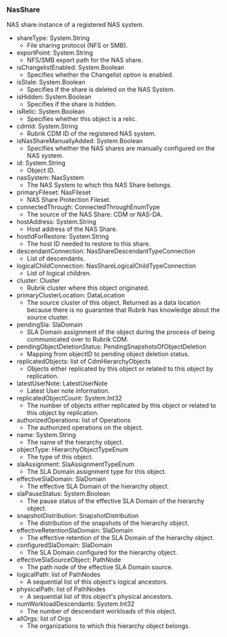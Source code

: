 ### NasShare
NAS share instance of a registered NAS system.

- shareType: System.String
  - File sharing protocol (NFS or SMB).
- exportPoint: System.String
  - NFS/SMB export path for the NAS share.
- isChangelistEnabled: System.Boolean
  - Specifies whether the Changelist option is enabled.
- isStale: System.Boolean
  - Specifies if the share is deleted on the NAS System.
- isHidden: System.Boolean
  - Specifies if the share is hidden.
- isRelic: System.Boolean
  - Specifies whether this object is a relic.
- cdmId: System.String
  - Rubrik CDM ID of the registered NAS system.
- isNasShareManuallyAdded: System.Boolean
  - Specifies whether the NAS shares are manually configured on the NAS system.
- id: System.String
  - Object ID.
- nasSystem: NasSystem
  - The NAS System to which this NAS Share belongs.
- primaryFileset: NasFileset
  - NAS Share Protection Fileset.
- connectedThrough: ConnectedThroughEnumType
  - The source of the NAS Share: CDM or NAS-DA.
- hostAddress: System.String
  - Host address of the NAS Share.
- hostIdForRestore: System.String
  - The host ID needed to restore to this share.
- descendantConnection: NasShareDescendantTypeConnection
  - List of descendants.
- logicalChildConnection: NasShareLogicalChildTypeConnection
  - List of logical children.
- cluster: Cluster
  - Rubrik cluster where this object originated.
- primaryClusterLocation: DataLocation
  - The source cluster of this object. Returned as a data location because there is no guarantee that Rubrik has knowledge about the source cluster.
- pendingSla: SlaDomain
  - SLA Domain assignment of the object during the process of being communicated over to Rubrik CDM.
- pendingObjectDeletionStatus: PendingSnapshotsOfObjectDeletion
  - Mapping from objectID to pending object deletion status.
- replicatedObjects: list of CdmHierarchyObjects
  - Objects either replicated by this object or related to this object by replication.
- latestUserNote: LatestUserNote
  - Latest User note information.
- replicatedObjectCount: System.Int32
  - The number of objects either replicated by this object or related to this object by replication.
- authorizedOperations: list of Operations
  - The authorized operations on the object.
- name: System.String
  - The name of the hierarchy object.
- objectType: HierarchyObjectTypeEnum
  - The type of this object.
- slaAssignment: SlaAssignmentTypeEnum
  - The SLA Domain assignment type for this object.
- effectiveSlaDomain: SlaDomain
  - The effective SLA Domain of the hierarchy object.
- slaPauseStatus: System.Boolean
  - The pause status of the effective SLA Domain of the hierarchy object.
- snapshotDistribution: SnapshotDistribution
  - The distribution of the snapshots of the hierarchy object.
- effectiveRetentionSlaDomain: SlaDomain
  - The effective retention of the SLA Domain of the hierarchy object.
- configuredSlaDomain: SlaDomain
  - The SLA Domain configured for the hierarchy object.
- effectiveSlaSourceObject: PathNode
  - The path node of the effective SLA Domain source.
- logicalPath: list of PathNodes
  - A sequential list of this object's logical ancestors.
- physicalPath: list of PathNodes
  - A sequential list of this object's physical ancestors.
- numWorkloadDescendants: System.Int32
  - The number of descendant workloads of this object.
- allOrgs: list of Orgs
  - The organizations to which this hierarchy object belongs.
